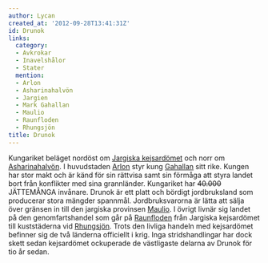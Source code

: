 ```yaml
---
author: Lycan
created_at: '2012-09-28T13:41:31Z'
id: Drunok
links:
  category:
  - Avkrokar
  - Inavelshålor
  - Stater
  mention:
  - Arlon
  - Asharinahalvön
  - Jargien
  - Mark Gahallan
  - Maulio
  - Raunfloden
  - Rhungsjön
title: Drunok
---
```


Kungariket beläget nordöst om [Jargiska kejsardömet] och norr om [Asharinahalvön]. I huvudstaden
[Arlon] styr kung [Gahallan] sitt rike. Kungen har stor makt och är känd för sin rättvisa samt sin
förmåga att styra landet bort från konflikter med sina grannländer. Kungariket har <s>40.000</s>
JÄTTEMÅNGA invånare. Drunok är ett platt och bördigt jordbruksland som producerar stora mängder
spannmål. Jordbruksvarorna är lätta att sälja över gränsen in till den jargiska provinsen [Maulio].
I övrigt livnär sig landet på den genomfartshandel som går på [Raunfloden] från Jargiska kejsardömet
till kuststäderna vid [Rhungsjön]. Trots den livliga handeln med kejsardömet befinner sig de två
länderna officiellt i krig. Inga stridshandlingar har dock skett sedan kejsardömet ockuperade de
västligaste delarna av Drunok för tio år sedan.

  [Jargiska kejsardömet]: Jargien
  [Asharinahalvön]: Asharinahalvön
  [Arlon]: Arlon
  [Gahallan]: Mark_Gahallan
  [Maulio]: Maulio
  [Raunfloden]: Raunfloden
  [Rhungsjön]: Rhungsjön